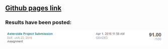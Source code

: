 ## [Github pages link][pages-link]
### Results have been posted:
![91 out of 100][results-picture]

[pages-link]: https://shovelware.github.io/arnieboids
[results-picture]: https://github.com/shovelware/arnieboids/blob/master/arnie_boids_result.PNG
